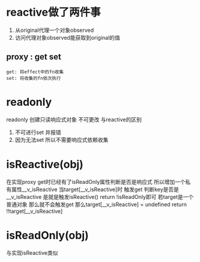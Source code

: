 # reactive做了两件事 
   1. 从original代理一个对象observed
   2. 访问代理对象observed能获取到original的值
## proxy : get set
    get: 将effect中的fn收集
    set: 将收集的fn依次执行

# readonly
   readonly 创建只读响应式对象 不可更改
   与reactive的区别
   1. 不可进行set 并报错
   2. 因为无法set 所以不需要响应式依赖收集

# isReactive(obj)
   在实现proxy get时已经有了isReadOnly属性判断是否是响应式 所以增加一个私有属性__v_isReactive 当target[__v_isReactive]时 触发get 判断key是否是__v_isReactive 是就是触发isReactive() return !isReadOnly即可
   若target是一个普通对象 那么就不会触发get 那么target[__v_isReactive] = undefined return !!target[__v_isReactive]

# isReadOnly(obj)
   与实现isReactive类似